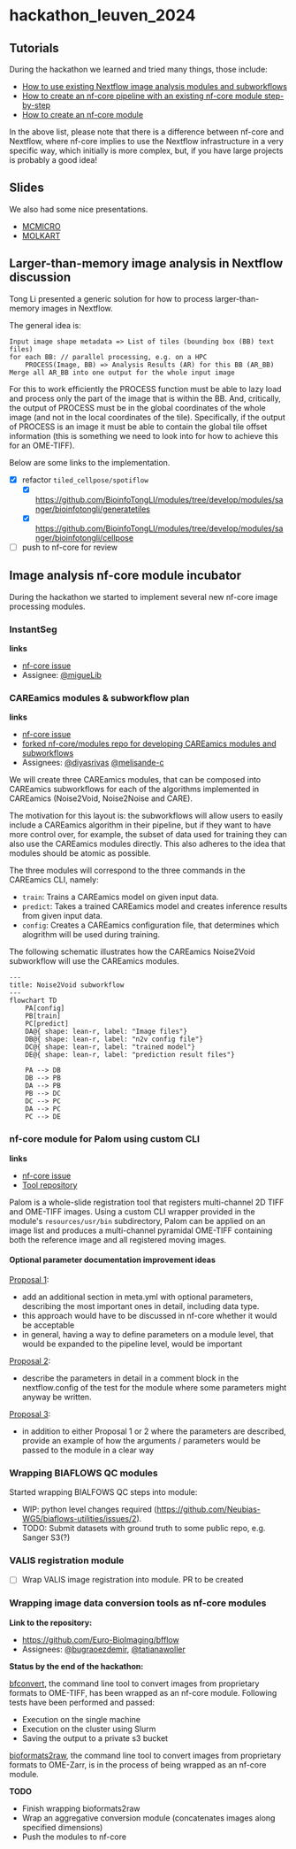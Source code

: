 # hackathon_leuven_2024

## Tutorials

During the hackathon we learned and tried many things, those include:

- [How to use existing Nextflow image analysis modules and subworkflows](nextflow_for_dummies/how_to_include_nextflow_modules_and_subworkflows.md)
- [How to create an nf-core pipeline with an existing nf-core module step-by-step](https://github.com/vib-bic-code/hackathon_leuven_2024/blob/main/nextflow_for_dummies/create_new_nf-core_pipeline.md)
- [How to create an nf-core module](https://shy-cold-a09.notion.site/Make-an-NF-Core-module-da38fe5fdc534f1d8432f63b3832f10c?pvs=74)

In the above list, please note that there is a difference between nf-core and Nextflow, where nf-core implies to use the Nextflow infrastructure in a very specific way, which initially is more complex, but, if you have large projects is probably a good idea!


## Slides

We also had some nice presentations.
- [MCMICRO](./presentations/slides_MCMICRO.pdf)
- [MOLKART](./presentations/slides_Molkart.pdf)

## Larger-than-memory image analysis in Nextflow discussion

Tong Li presented a generic solution for how to process larger-than-memory images in Nextflow.

The general idea is:

```
Input image shape metadata => List of tiles (bounding box (BB) text files)
for each BB: // parallel processing, e.g. on a HPC
    PROCESS(Image, BB) => Analysis Results (AR) for this BB (AR_BB)
Merge all AR_BB into one output for the whole input image
```

For this to work efficiently the PROCESS function must be able to lazy load and process only the part of the image that is within the BB. And, critically, the output of PROCESS must be in the global coordinates of the whole image (and not in the local coordinates of the tile). Specifically, if the output of PROCESS is an image it must be able to contain the global tile offset information (this is something we need to look into for how to achieve this for an OME-TIFF).

Below are some links to the implementation.

- [x] refactor `tiled_cellpose/spotiflow`
    - [x] https://github.com/BioinfoTongLI/modules/tree/develop/modules/sanger/bioinfotongli/generatetiles
    - [x] https://github.com/BioinfoTongLI/modules/tree/develop/modules/sanger/bioinfotongli/cellpose
- [ ] push to nf-core for review

## Image analysis nf-core module incubator

During the hackathon we started to implement several new nf-core image processing modules. 

### InstantSeg

**links**
- [nf-core issue](https://github.com/nf-core/modules/issues/7152)
- Assignee: [@migueLib](https://github.com/migueLib)

### CAREamics modules & subworkflow plan

**links**
- [nf-core issue](https://github.com/nf-core/modules/issues/7157)
- [forked nf-core/modules repo for developing CAREamics modules and subworkflows](https://github.com/CAREamics/nf-core-modules)
- Assignees: [@diyasrivas](https://github.com/diyasrivas) [@melisande-c](https://github.com/melisande-c)


We will create three CAREamics modules, that can be composed into CAREamics subworkflows for each of the algorithms implemented in CAREamics (Noise2Void, Noise2Noise and CARE). 

The motivation for this layout is: the subworkflows will allow users to easily include a CAREamics algorithm in their pipeline, but if they want to have more control over, for example, the subset of data used for training they can also use the CAREamics modules directly. This also adheres to the idea that modules should be atomic as possible.

The three modules will correspond to the three commands in the CAREamics CLI, namely:

- `train`: Trains a CAREamics model on given input data.
- `predict`: Takes a trained CAREamics model and creates inference results from given input data.
- `config`: Creates a CAREamics configuration file, that determines which alogrithm will be used during training.

The following schematic illustrates how the CAREamics Noise2Void subworkflow will use the CAREamics modules.

```mermaid
---
title: Noise2Void subworkflow
---
flowchart TD
    PA[config]
    PB[train]
    PC[predict]
    DA@{ shape: lean-r, label: "Image files"}
    DB@{ shape: lean-r, label: "n2v config file"}
    DC@{ shape: lean-r, label: "trained model"}
    DE@{ shape: lean-r, label: "prediction result files"}

    PA --> DB
    DB --> PB
    DA --> PB
    PB --> DC
    DC --> PC
    DA --> PC
    PC --> DE
```

### nf-core module for Palom using custom CLI
**links**
- [nf-core issue](https://github.com/nf-core/modules/issues/7165)
- [Tool repository](https://github.com/labsyspharm/palom)

Palom is a whole-slide registration tool that registers multi-channel 2D TIFF and OME-TIFF images. Using a custom CLI wrapper provided in the module's `resources/usr/bin` subdirectory, Palom can be applied on an image list and produces a multi-channel pyramidal OME-TIFF containing both the reference image and all registered moving images.

#### Optional parameter documentation improvement ideas

[Proposal 1](https://github.com/vib-bic-code/hackathon_leuven_2024/blob/1257e5c1e600cdeae6ab9a8e3359af13657d19f6/modules/vib/palom/meta.yml#L48):
- add an additional section in meta.yml with optional parameters, describing the most important ones in detail, including data type.
- this approach would have to be discussed in nf-core whether it would be acceptable
- in general, having a way to define parameters on a module level, that would be expanded to the pipeline level, would be important

[Proposal 2](https://github.com/vib-bic-code/hackathon_leuven_2024/blob/1257e5c1e600cdeae6ab9a8e3359af13657d19f6/modules/vib/palom/tests/nextflow.config#L3):
- describe the parameters in detail in a comment block in the nextflow.config of the test for the module where some parameters might anyway be written.

[Proposal 3](https://github.com/vib-bic-code/hackathon_leuven_2024/blob/1257e5c1e600cdeae6ab9a8e3359af13657d19f6/modules/vib/palom/tests/nextflow.config#L13):
- in addition to either Proposal 1 or 2 where the parameters are described, provide an example of how the arguments / parameters would be passed to the module in a clear way

### Wrapping BIAFLOWS QC modules

Started wrapping BIALFOWS QC steps into module:
    
- WIP: python level changes required (https://github.com/Neubias-WG5/biaflows-utilities/issues/2).
- TODO: Submit datasets with ground truth to some public repo, e.g. Sanger S3(?)

### VALIS registration module
- [ ] Wrap VALIS image registration into module. PR to be created

### Wrapping image data conversion tools as nf-core modules

**Link to the repository:**
- https://github.com/Euro-BioImaging/bfflow
- Assignees: [@bugraoezdemir](https://github.com/bugraoezdemir), [@tatianawoller](https://github.com/tatianawoller)

**Status by the end of the hackathon:**

[bfconvert](https://bio-formats.readthedocs.io/en/stable/users/comlinetools/conversion.html), the command line tool to convert images from proprietary formats to OME-TIFF, has been wrapped as an nf-core module. Following tests have been performed and passed:
* Execution on the single machine
* Execution on the cluster using Slurm
* Saving the output to a private s3 bucket

[bioformats2raw](https://github.com/glencoesoftware/bioformats2raw), the command line tool to convert images from proprietary formats to OME-Zarr, is in the process of being wrapped as an nf-core module. 

**TODO**
* Finish wrapping bioformats2raw
* Wrap an aggregative conversion module (concatenates images along specified dimensions)
* Push the modules to nf-core

